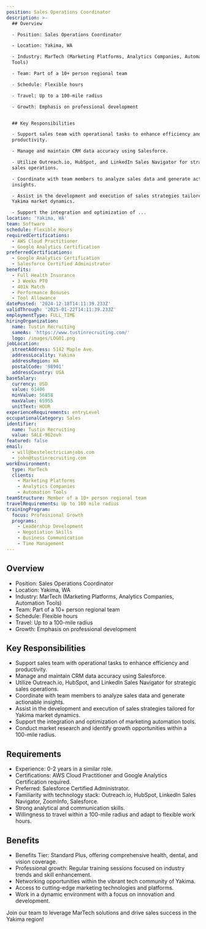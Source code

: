 ```yaml
---
position: Sales Operations Coordinator
description: >-
  ## Overview

  - Position: Sales Operations Coordinator

  - Location: Yakima, WA

  - Industry: MarTech (Marketing Platforms, Analytics Companies, Automation
  Tools)

  - Team: Part of a 10+ person regional team

  - Schedule: Flexible hours

  - Travel: Up to a 100-mile radius

  - Growth: Emphasis on professional development


  ## Key Responsibilities

  - Support sales team with operational tasks to enhance efficiency and
  productivity.

  - Manage and maintain CRM data accuracy using Salesforce.

  - Utilize Outreach.io, HubSpot, and LinkedIn Sales Navigator for strategic
  sales operations.

  - Coordinate with team members to analyze sales data and generate actionable
  insights.

  - Assist in the development and execution of sales strategies tailored for
  Yakima market dynamics.

  - Support the integration and optimization of ...
location: 'Yakima, WA'
team: Software
schedule: Flexible Hours
requiredCertifications:
  - AWS Cloud Practitioner
  - Google Analytics Certification
preferredCertifications:
  - Google Analytics Certification
  - Salesforce Certified Administrator
benefits:
  - Full Health Insurance
  - 3 Weeks PTO
  - 401k Match
  - Performance Bonuses
  - Tool Allowance
datePosted: '2024-12-18T14:11:39.233Z'
validThrough: '2025-01-22T14:11:39.233Z'
employmentType: FULL_TIME
hiringOrganization:
  name: Tustin Recruiting
  sameAs: 'https://www.tustinrecruiting.com/'
  logo: /images/LOGO1.png
jobLocation:
  streetAddress: 5142 Maple Ave.
  addressLocality: Yakima
  addressRegion: WA
  postalCode: '98901'
  addressCountry: USA
baseSalary:
  currency: USD
  value: 61406
  minValue: 56858
  maxValue: 65955
  unitText: HOUR
experienceRequirements: entryLevel
occupationalCategory: Sales
identifier:
  name: Tustin Recruiting
  value: SALE-962ovh
featured: false
email:
  - will@bestelectricianjobs.com
  - john@tustinrecruiting.com
workEnvironment:
  type: MarTech
  clients:
    - Marketing Platforms
    - Analytics Companies
    - Automation Tools
teamStructure: Member of a 10+ person regional team
travelRequirements: Up to 100 mile radius
trainingProgram:
  focus: Professional Growth
  programs:
    - Leadership Development
    - Negotiation Skills
    - Business Communication
    - Time Management
---
```




## Overview
- Position: Sales Operations Coordinator
- Location: Yakima, WA
- Industry: MarTech (Marketing Platforms, Analytics Companies, Automation Tools)
- Team: Part of a 10+ person regional team
- Schedule: Flexible hours
- Travel: Up to a 100-mile radius
- Growth: Emphasis on professional development

## Key Responsibilities
- Support sales team with operational tasks to enhance efficiency and productivity.
- Manage and maintain CRM data accuracy using Salesforce.
- Utilize Outreach.io, HubSpot, and LinkedIn Sales Navigator for strategic sales operations.
- Coordinate with team members to analyze sales data and generate actionable insights.
- Assist in the development and execution of sales strategies tailored for Yakima market dynamics.
- Support the integration and optimization of marketing automation tools.
- Conduct market research and identify growth opportunities within a 100-mile radius.

## Requirements
- Experience: 0-2 years in a similar role.
- Certifications: AWS Cloud Practitioner and Google Analytics Certification required.
- Preferred: Salesforce Certified Administrator.
- Familiarity with technology stack: Outreach.io, HubSpot, LinkedIn Sales Navigator, ZoomInfo, Salesforce.
- Strong analytical and communication skills.
- Willingness to travel within a 100-mile radius and adapt to flexible work hours.

## Benefits
- Benefits Tier: Standard Plus, offering comprehensive health, dental, and vision coverage.
- Professional growth: Regular training sessions focused on industry trends and skill enhancement.
- Networking opportunities within the vibrant tech community of Yakima.
- Access to cutting-edge marketing technologies and platforms.
- Work in a dynamic environment with a focus on innovation and development.

Join our team to leverage MarTech solutions and drive sales success in the Yakima region!